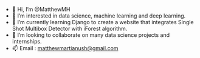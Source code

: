 - 👋 Hi, I’m @MatthewMH
- 👀 I’m interested in data science, machine learning and deep learning.
- 🌱 I’m currently learning Django to create a website that integrates Single Shot Multibox Detector with iForest algorithm.
- 💞️ I’m looking to collaborate on many data science projects and internships.
- 📫 Email : matthewmartianush@gmail.com

<!---
MatthewMH/MatthewMH is a ✨ special ✨ repository because its `README.md` (this file) appears on your GitHub profile.
You can click the Preview link to take a look at your changes.
--->

